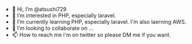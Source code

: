 - 👋 Hi, I’m @atsushi729
- 👀 I’m interested in PHP, especially laravel.
- 🌱 I’m currently learning PHP, especially laravel. I'm also laerning AWS. 
- 💞️ I’m looking to collaborate on ...
- 📫 How to reach me i'm on twitter so please DM me if you want.

<!---
atsushi729/atsushi729 is a ✨ special ✨ repository because its `README.md` (this file) appears on your GitHub profile.
You can click the Preview link to take a look at your changes.
--->
